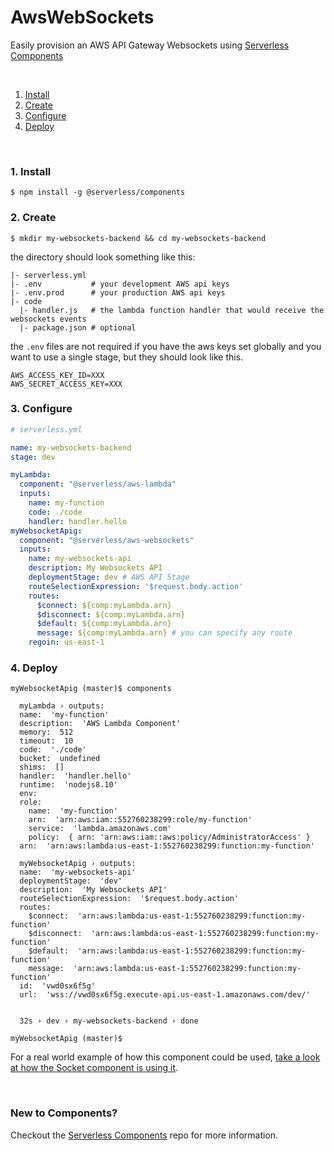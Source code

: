 # AwsWebSockets
Easily provision an AWS API Gateway Websockets using [Serverless Components](https://github.com/serverless/components)

&nbsp;

1. [Install](#1-install)
2. [Create](#2-create)
3. [Configure](#3-configure)
4. [Deploy](#4-deploy)

&nbsp;


### 1. Install

```console
$ npm install -g @serverless/components
```

### 2. Create


```console
$ mkdir my-websockets-backend && cd my-websockets-backend
```

the directory should look something like this:


```
|- serverless.yml
|- .env           # your development AWS api keys
|- .env.prod      # your production AWS api keys
|- code
  |- handler.js   # the lambda function handler that would receive the websockets events
  |- package.json # optional
```
the `.env` files are not required if you have the aws keys set globally and you want to use a single stage, but they should look like this.

```
AWS_ACCESS_KEY_ID=XXX
AWS_SECRET_ACCESS_KEY=XXX
```

### 3. Configure

```yml
# serverless.yml

name: my-websockets-backend
stage: dev

myLambda:
  component: "@serverless/aws-lambda"
  inputs:
    name: my-function
    code: ./code
    handler: handler.hello
myWebsocketApig:
  component: "@serverless/aws-websockets"
  inputs:
    name: my-websockets-api
    description: My Websockets API
    deploymentStage: dev # AWS API Stage
    routeSelectionExpression: '$request.body.action'
    routes:
      $connect: ${comp:myLambda.arn}
      $disconnect: ${comp:myLambda.arn}
      $default: ${comp:myLambda.arn}
      message: ${comp:myLambda.arn} # you can specify any route
    regoin: us-east-1
```

### 4. Deploy

```console
myWebsocketApig (master)$ components

  myLambda › outputs:
  name:  'my-function'
  description:  'AWS Lambda Component'
  memory:  512
  timeout:  10
  code:  './code'
  bucket:  undefined
  shims:  []
  handler:  'handler.hello'
  runtime:  'nodejs8.10'
  env: 
  role: 
    name:  'my-function'
    arn:  'arn:aws:iam::552760238299:role/my-function'
    service:  'lambda.amazonaws.com'
    policy:  { arn: 'arn:aws:iam::aws:policy/AdministratorAccess' }
  arn:  'arn:aws:lambda:us-east-1:552760238299:function:my-function'

  myWebsocketApig › outputs:
  name:  'my-websockets-api'
  deploymentStage:  'dev'
  description:  'My Websockets API'
  routeSelectionExpression:  '$request.body.action'
  routes: 
    $connect:  'arn:aws:lambda:us-east-1:552760238299:function:my-function'
    $disconnect:  'arn:aws:lambda:us-east-1:552760238299:function:my-function'
    $default:  'arn:aws:lambda:us-east-1:552760238299:function:my-function'
    message:  'arn:aws:lambda:us-east-1:552760238299:function:my-function'
  id:  'vwd0sx6f5g'
  url:  'wss://vwd0sx6f5g.execute-api.us-east-1.amazonaws.com/dev/'


  32s › dev › my-websockets-backend › done

myWebsocketApig (master)$
```
For a real world example of how this component could be used, [take a look at how the Socket component is using it](https://github.com/serverless-components/Socket/blob/master/serverless.js#L62).

&nbsp;

### New to Components?

Checkout the [Serverless Components](https://github.com/serverless/components) repo for more information.
